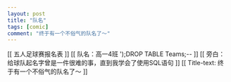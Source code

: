 ```yaml
---
layout: post
title: "队名"
tags: [comic]
comment: "终于有一个不俗气的队名了～"
---
```

[[ 五人足球赛报名表 ]]
[[ 队名：高一4班 ');DROP TABLE Teams;-- ]]
[[ 旁白：给球队起名字曾是一件很难的事，直到我学会了使用SQL语句 ]]
[[ Title-text: 终于有一个不俗气的队名了～ ]]